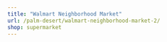 ```yaml
---
title: "Walmart Neighborhood Market"
url: /palm-desert/walmart-neighborhood-market-2/
shop: supermarket
---
```

